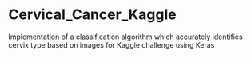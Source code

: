 # Cervical_Cancer_Kaggle
Implementation of a classification algorithm which accurately identifies cervix type based on images for Kaggle challenge using Keras
